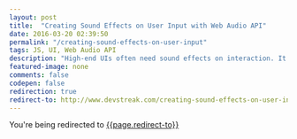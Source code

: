```yaml
---
layout: post
title:  "Creating Sound Effects on User Input with Web Audio API"
date: 2016-03-20 02:39:50
permalink: "/creating-sound-effects-on-user-input"
tags: JS, UI, Web Audio API
description: "High-end UIs often need sound effects on interaction. It gets so semantic & performant with Web Audio API."
featured-image: none
comments: false
codepen: false
redirection: true
redirect-to: http://www.devstreak.com/creating-sound-effects-on-user-input/
---
```


You're being redirected to [{{page.redirect-to}}]({{page.redirect-to}})